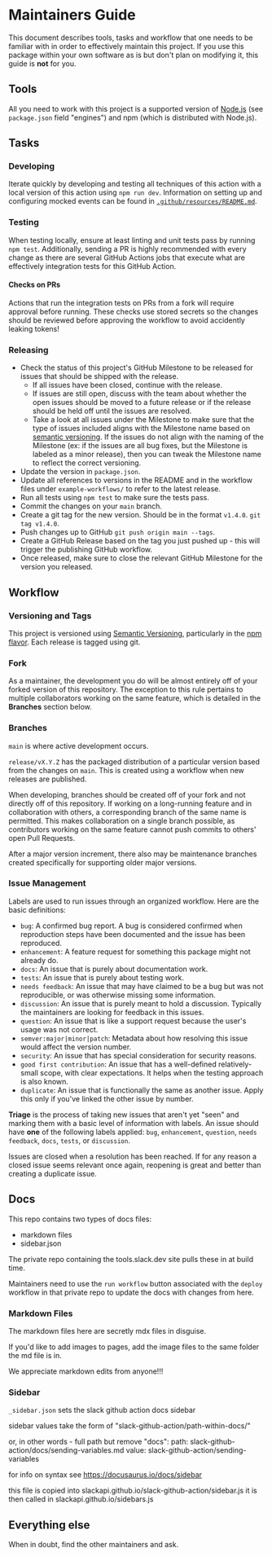 # Maintainers Guide

This document describes tools, tasks and workflow that one needs to be familiar with in order to effectively maintain
this project. If you use this package within your own software as is but don't plan on modifying it, this guide is
**not** for you.

## Tools

All you need to work with this project is a supported version of [Node.js](https://nodejs.org/en/)
(see `package.json` field "engines") and npm (which is distributed with Node.js).

## Tasks

### Developing

Iterate quickly by developing and testing all techniques of this action with a local version of this action using `npm run dev`.
Information on setting up and configuring mocked events can be found in [`.github/resources/README.md`](./resources/README.md).

### Testing

When testing locally, ensure at least linting and unit tests pass by running `npm test`.
Additionally, sending a PR is highly recommended with every change as there are several GitHub
Actions jobs that execute what are effectively integration tests for this GitHub Action.

#### Checks on PRs

Actions that run the integration tests on PRs from a fork will require approval before running.
These checks use stored secrets so the changes should be reviewed before approving the workflow to
avoid accidently leaking tokens!

### Releasing

* Check the status of this project's GitHub Milestone to be released for issues that should be shipped with the release.
  -  If all issues have been closed, continue with the release.
  -  If issues are still open, discuss with the team about whether the open issues should be moved to a future release or if the release should be held off until the issues are resolved.
  -  Take a look at all issues under the Milestone to make sure that the type of issues included aligns with the Milestone name based on [semantic versioning](https://semver.org/). If the issues do not align with the naming of the Milestone (ex: if the issues are all bug fixes, but the Milestone is labeled as a minor release), then you can tweak the Milestone name to reflect the correct versioning.
* Update the version in `package.json`.
* Update all references to versions in the README and in the workflow files under `example-workflows/` to refer to the latest release.
* Run all tests using `npm test` to make sure the tests pass.
* Commit the changes on your `main` branch.
* Create a git tag for the new version. Should be in the format `v1.4.0`. `git tag v1.4.0`.
* Push changes up to GitHub `git push origin main --tags`.
* Create a GitHub Release based on the tag you just pushed up - this will trigger the publishing
  GitHub workflow.
* Once released, make sure to close the relevant GitHub Milestone for the version you released.

## Workflow

### Versioning and Tags

This project is versioned using [Semantic Versioning](http://semver.org/), particularly in the
[npm flavor](https://docs.npmjs.com/getting-started/semantic-versioning). Each release is tagged
using git.

### Fork

As a maintainer, the development you do will be almost entirely off of your forked version of this repository. The exception to this rule pertains to multiple collaborators working on the same feature, which is detailed in the **Branches** section below.

### Branches

`main` is where active development occurs.

`release/vX.Y.Z` has the packaged distribution of a particular version based from the changes on `main`. This is created using a workflow when new releases are published.

When developing, branches should be created off of your fork and not directly off of this repository. If working on a long-running feature and in collaboration with others, a corresponding branch of the same name is permitted. This makes collaboration on a single branch possible, as contributors working on the same feature cannot push commits to others' open Pull Requests.

After a major version increment, there also may be maintenance branches created specifically for supporting older major versions.

### Issue Management

Labels are used to run issues through an organized workflow. Here are the basic definitions:

*  `bug`: A confirmed bug report. A bug is considered confirmed when reproduction steps have been
   documented and the issue has been reproduced.
*  `enhancement`: A feature request for something this package might not already do.
*  `docs`: An issue that is purely about documentation work.
*  `tests`: An issue that is purely about testing work.
*  `needs feedback`: An issue that may have claimed to be a bug but was not reproducible, or was otherwise missing some information.
*  `discussion`: An issue that is purely meant to hold a discussion. Typically the maintainers are looking for feedback in this issues.
*  `question`: An issue that is like a support request because the user's usage was not correct.
*  `semver:major|minor|patch`: Metadata about how resolving this issue would affect the version number.
*  `security`: An issue that has special consideration for security reasons.
*  `good first contribution`: An issue that has a well-defined relatively-small scope, with clear expectations. It helps when the testing approach is also known.
*  `duplicate`: An issue that is functionally the same as another issue. Apply this only if you've linked the other issue by number.

**Triage** is the process of taking new issues that aren't yet "seen" and marking them with a basic
level of information with labels. An issue should have **one** of the following labels applied:
`bug`, `enhancement`, `question`, `needs feedback`, `docs`, `tests`, or `discussion`.

Issues are closed when a resolution has been reached. If for any reason a closed issue seems
relevant once again, reopening is great and better than creating a duplicate issue.

## Docs

This repo contains two types of docs files:

* markdown files
* sidebar.json

The private repo containing the tools.slack.dev site pulls these in at build time.

Maintainers need to use the `run workflow` button associated with the `deploy` workflow in that private repo  to update the docs with changes from here. 

### Markdown Files

The markdown files here are secretly mdx files in disguise.

If you'd like to add images to pages, add the image files to the same folder the md file is in.

We appreciate markdown edits from anyone!!! 

### Sidebar

`_sidebar.json` sets the slack github action docs sidebar 

sidebar values take the form of "slack-github-action/path-within-docs/"

or, in other words - full path but remove "docs":
path: slack-github-action/docs/sending-variables.md
value: slack-github-action/sending-variables

for info on syntax see https://docusaurus.io/docs/sidebar

this file is copied into slackapi.github.io/slack-github-action/sidebar.js it is then called in slackapi.github.io/sidebars.js

## Everything else

When in doubt, find the other maintainers and ask.
